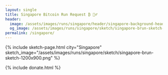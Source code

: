 ```yaml
---
layout: single
title: Singapore Bitcoin Run Request ₿ 🏃‍♂️
header:
  image: /assets/images/runs/singapore/header/singapore-background-header-2048x450.jpeg
  og_image: /assets/images/runs/singapore/sketch/singapore-brun-sketch-1200x900.png
permalink: /singapore/
---
```


{% include sketch-page.html city="Singapore" sketch_image="/assets/images/runs/singapore/sketch/singapore-brun-sketch-1200x900.png" %} 
 
{% include donate.html %}  
  
  
